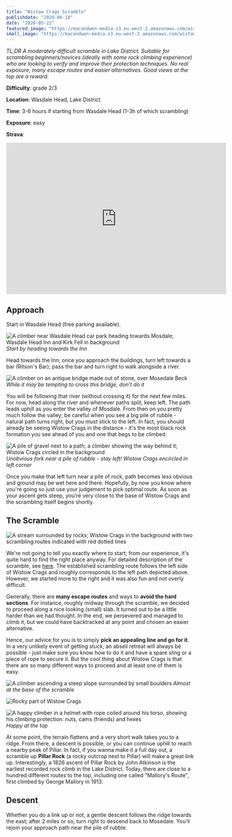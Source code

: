 ```yaml
---
title: "Wistow Crags Scramble"
publishdate: "2020-06-18"
date: "2020-05-22"
featured_image: "https://macandwen-media.s3.eu-west-2.amazonaws.com/wistow-crags-scramble/cover.jpg"
small_image: "https://macandwen-media.s3.eu-west-2.amazonaws.com/wistow-crags-scramble/small.jpg"
---
```



*TL;DR A moderately difficult scramble in Lake District. Suitable for scrambling beginners/novices (ideally with some rock climbing experience) who are looking to verify and improve their protection techniques. No real exposure, many escape routes and easier alternatives. Good views at the top are a reward.*  

**Difficulty**: grade 2/3  

**Location**: Wasdale Head, Lake District  

**Time**: 3-6 hours if starting from Wasdale Head (1-3h of which scrambling)  

**Exposure**: easy  

**Strava**:  

<div class="strava-container">
<iframe height='405' width='590' frameborder='0' allowtransparency='true' scrolling='yes' src="https://www.strava.com/activities/3532309487/embed/baee1e3b23907f44bf20331ebb66ff5058d1a518"></iframe> 
</div>

## Approach

Start in Wasdale Head (free parking available). 

![A climber near Wasdale Head car park heading towards Mosdale; Wasdale Head Inn and Kirk Fell in background](https://macandwen-media.s3.eu-west-2.amazonaws.com/wistow-crags-scramble/P5210005.jpg)
*Start by heading towards the Inn*

Head towards the Inn; once you approach the buildings, turn left towards a bar (Ritson's Bar); pass the bar and turn right to walk alongside a river.

![A climber on an antique bridge made out of stone, over Mosedale Beck](https://macandwen-media.s3.eu-west-2.amazonaws.com/wistow-crags-scramble/P5210007.jpg)
*While it may be tempting to cross this bridge, don't do it*

You will be following that river (without crossing it) for the next few miles. For now, head along the river and whenever paths split, keep left. The path leads uphill as you enter the valley of Mosdale. From then on you pretty much follow the valley; be careful when you see a big pile of rubble - natural path turns right, but you must stick to the left. In fact, you should already be seeing Wistow Crags in the distance - it's the most black rock formation you see ahead of you and one that begs to be climbed.  

![A pile of gravel next to a path; a climber showing the way behind it; Wistow Crags circled in the background](https://macandwen-media.s3.eu-west-2.amazonaws.com/wistow-crags-scramble/P521002_annotated.jpg)
*Unobvious fork near a pile of rubble - stay left! Wistow Crags encircled in left corner*

Once you make that left turn near a pile of rock, path becomes less obvious and ground may be wet here and there. Hopefully, by now you know where you're going so just use your judgement to pick optimal route. As soon as your ascent gets steep, you're very close to the base of Wistow Crags and the scrambling itself begins shortly.

## The Scramble

![A stream surrounded by rocks; Wistow Crags in the background with two scrambling routes indicated with red dotted lines](https://macandwen-media.s3.eu-west-2.amazonaws.com/wistow-crags-scramble/P5210024_copy.jpg)


We're not going to tell you exactly where to start; from our experience, it's quite hard to find the right place anyway. For detailed description of the scramble, see [here](https://www.summitpost.org/wistow-crags-pillar/510833). The established scrambling route follows the left side of Wistow Crags and roughly corresponds to the left path depicted above. However, we started more to the right and it was also fun and not overly difficult. 

Generally, there are **many escape routes** and ways to **avoid the hard sections**. For instance, roughly midway through the scramble, we decided to proceed along a nice looking (small) slab. It turned out to be a little harder than we had thought. In the end, we persevered and managed to climb it, but we could have backtracked at any point and chosen an easier alternative. 

Hence, our advice for you is to simply **pick an appealing line and go for it**. In a very unlikely event of getting stuck, an abseil retreat will always be possible - just make sure you know how to do it and have a spare sling or a piece of rope to secure it. But the cool thing about Wistow Crags is that there are so many different ways to proceed and at least one of them is easy. 

![A climber ascending a steep slope surrounded by small boulders](https://macandwen-media.s3.eu-west-2.amazonaws.com/wistow-crags-scramble/P5210044.jpg)
*Almost at the base of the scramble*

![Rocky part of Wistow Crags](https://macandwen-media.s3.eu-west-2.amazonaws.com/wistow-crags-scramble/P5210058.jpg)


![A happy climber in a helmet with rope coiled around his torso, showing his climbing protection: nuts, cams (friends) and hexes](https://macandwen-media.s3.eu-west-2.amazonaws.com/wistow-crags-scramble/P5210066.jpg)
*Happy at the top*

At some point, the terrain flattens and a very short walk takes you to a ridge. From there, a descent is possible, or you can continue uphill to reach a nearby peak of Pillar. In fact, if you wanna make it a full day out, a scramble up **Pillar Rock** (a rocky outcrop next to Pillar) will make a great link up. Interestingly, a 1826 ascent of Pillar Rock by John Atkinson is the earliest recorded rock climb in the Lake District. Today, there are close to a hundred different routes to the top, including one called "Mallory's Route", first climbed by George Mallory in 1913. 

## Descent

Whether you do a link up or not, a gentle descent follows the ridge towards the east; after 2 miles or so, turn right to descend back to Mosedale. You'll rejoin your approach path near the pile of rubble.